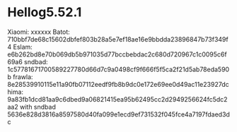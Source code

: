 # Hellog5.52.1
Xiaomi:
xxxxxx 
Batot:
710bbf7de68c15602dbfef803b28a5e7ef18ae16e9bbdda23896847b73f349f4
Eslam:
e6b262bd8e70b069db5b971035d77bccbebdac2c680d720967c1c0095c6f69a6
sndbad:
1c57781671700589227780d66d7c9a0498cf9f666f5f5ca2f21d5ab78eda590b
frawla:
8e28539910115e11a90fb07112eedf9fb8b9dc0e172e69ee0d49ac11e23927dc
hima:
9a83fb1dcd81aa9c6dbed9a06821415ea95b62495cc2d2949256624fc5dc2aa2
with sndbad
5636e828d3816a8597580d40fa099e1ecd9ef731532f045fce4a7197fdaed3dc
